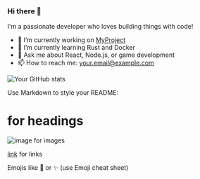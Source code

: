 ### Hi there 👋

I'm a passionate developer who loves building things with code!

- 🔭 I’m currently working on [MyProject](https://github.com/yourusername/myproject)
- 🌱 I’m currently learning Rust and Docker
- 💬 Ask me about React, Node.js, or game development
- 📫 How to reach me: [your.email@example.com](mailto:your.email@example.com)

![Your GitHub stats](https://github-readme-stats.vercel.app/api?username=yourusername&show_icons=true&theme=radical)

Use Markdown to style your README:

# for headings

![image](url) for images

[link](url) for links

Emojis like :rocket: or :sparkles: (use Emoji cheat sheet)
